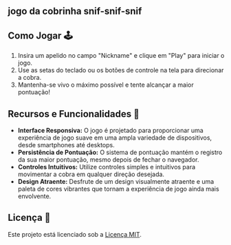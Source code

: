 ##  jogo da cobrinha snif-snif-snif

## Como Jogar 🕹️

1. Insira um apelido no campo "Nickname" e clique em "Play" para iniciar o jogo.
2. Use as setas do teclado ou os botões de controle na tela para direcionar a cobra.
3. Mantenha-se vivo o máximo possível e tente alcançar a maior pontuação!

## Recursos e Funcionalidades 🚀

- **Interface Responsiva:** O jogo é projetado para proporcionar uma experiência de jogo suave em uma ampla variedade de dispositivos, desde smartphones até desktops.
- **Persistência de Pontuação:** O sistema de pontuação mantém o registro da sua maior pontuação, mesmo depois de fechar o navegador.
- **Controles Intuitivos:** Utilize controles simples e intuitivos para movimentar a cobra em qualquer direção desejada.
- **Design Atraente:** Desfrute de um design visualmente atraente e uma paleta de cores vibrantes que tornam a experiência de jogo ainda mais envolvente.

## Licença 📝

Este projeto está licenciado sob a [Licença MIT](LICENSE).
